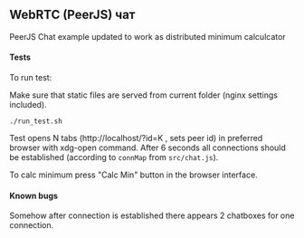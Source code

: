 ## WebRTC (PeerJS) чат

PeerJS Chat example updated to work as distributed minimum calculcator

#### Tests

To run test:

Make sure that static files are served from current folder (nginx settings included).

```
./run_test.sh
```

Test opens N tabs (http://localhost/?id=K , sets peer id) in preferred browser with xdg-open command.
After 6 seconds all connections should be established (according to `connMap` from `src/chat.js`).

To calc minimum press "Calc Min" button in the browser interface.


#### Known bugs

Somehow after connection is established there appears 2 chatboxes for one connection.
